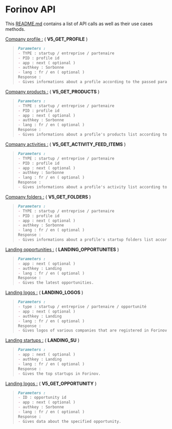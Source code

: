 # Forinov API

This [README.md](/README.md) contains a list of API calls as well as their use cases methods.

<u>Company profile :</u> ( **V5_GET_PROFILE** )

> ```markdown
> Parameters :
> - TYPE : startup / entreprise / partenaire
> - PID : profile id
> - app : next ( optional )
> - authkey : Sorbonne
> - lang : fr / en ( optional )
>Response :
> - Gives informations about a profile according to the passed parameters.
> ```

<u>Company products :</u> ( **V5_GET_PRODUCTS** )

> ```markdown
> Parameters :
> - TYPE : startup / entreprise / partenaire
> - PID : profile id
> - app : next ( optional )
> - authkey : Sorbonne
> - lang : fr / en ( optional )
> Response :
> - Gives informations about a profile's products list according to the passed parameters.
> ```

<u>Company activities :</u> ( **V5_GET_ACTIVITY_FEED_ITEMS** )

> ```markdown
> Parameters :
> - TYPE : startup / entreprise / partenaire
> - PID : profile id
> - app : next ( optional )
> - authkey : Sorbonne
> - lang : fr / en ( optional )
> Response :
> - Gives informations about a profile's activity list according to the passed parameters.
> ```

<u>Company folders :</u> ( **V5_GET_FOLDERS** )

> ```markdown
> Parameters :
> - TYPE : startup / entreprise / partenaire
> - PID : profile id
> - app : next ( optional )
> - authkey : Sorbonne
> - lang : fr / en ( optional )
> Response :
> - Gives informations about a profile's startup folders list according to the passed parameters.
> ```

<u>Landing opportunities :</u> ( **LANDING_OPPORTUNITES** )

> ```markdown
> Parameters :
> - app : next ( optional )
> - authkey : Landing
> - lang : fr / en ( optional )
> Response :
> - Gives the latest opportunities.
> ```

<u>Landing logos :</u> ( **LANDING_LOGOS** )

> ```markdown
> Parameters :
> - type : startup / entreprise / partenaire / opportunité
> - app : next ( optional )
> - authkey : Landing
> - lang : fr / en ( optional )
> Response :
> - Gives logos of various companies that are registered in Forinov.
> ```

<u>Landing startups :</u> ( **LANDING_SU** )

> ```markdown
> Parameters :
> - app : next ( optional )
> - authkey : Landing
> - lang : fr / en ( optional )
> Response :
> - Gives the top startups in Forinov.
> ```

<u>Landing logos :</u> ( **V5_GET_OPPORTUNITY** )

> ```markdown
> Parameters :
> - ID : opportunity id
> - app : next ( optional )
> - authkey : Sorbonne
> - lang : fr / en ( optional )
> Response :
> - Gives data about the specified opportunity.
> ```